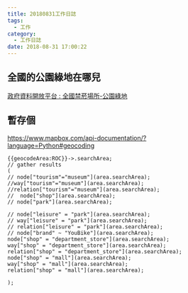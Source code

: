 ```yaml
---
title: 20180831工作日誌
tags:
  - 工作
category:
  - 工作日誌
date: 2018-08-31 17:00:22
---
```

## 全國的公園綠地在哪兒 ##

[政府資料開放平台 : 全國禁菸場所-公園綠地](https://data.gov.tw/dataset/31163)  

## 暫存個 ##

https://www.mapbox.com/api-documentation/?language=Python#geocoding  

```
{{geocodeArea:ROC}}->.searchArea;
// gather results
(
// node["tourism"="museum"](area.searchArea);
//way["tourism"="museum"](area.searchArea);
//relation["tourism"="museum"](area.searchArea);
//  node["shop"](area.searchArea);
// node["park"](area.searchArea);

// node["leisure" = "park"](area.searchArea);
// way["leisure" = "park"](area.searchArea);
// relation["leisure" = "park"](area.searchArea);
// node["brand" ~ "YouBike"](area.searchArea);
node["shop" = "department_store"](area.searchArea);
way["shop" = "department_store"](area.searchArea);
relation["shop" = "department_store"](area.searchArea);
node["shop" = "mall"](area.searchArea);
way["shop" = "mall"](area.searchArea);
relation["shop" = "mall"](area.searchArea);

);
```
